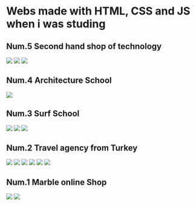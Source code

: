 # Webs made with HTML, CSS and JS when i was studing

## Num.5    Second hand shop of technology

![](https://github.com/DamianPyCoder/Webs_withPureCode/blob/main/screenshots/1.png)
![](https://github.com/DamianPyCoder/Webs_withPureCode/blob/main/screenshots/2.png)
![](https://github.com/DamianPyCoder/Webs_withPureCode/blob/main/screenshots/3.png)



## Num.4    Architecture School
![](https://github.com/DamianPyCoder/Webs_withPureCode/blob/main/screenshots/5.png)



## Num.3    Surf School
![](https://github.com/DamianPyCoder/Webs_withPureCode/blob/main/screenshots/6.png)
![](https://github.com/DamianPyCoder/Webs_withPureCode/blob/main/screenshots/6b.png)
![](https://github.com/DamianPyCoder/Webs_withPureCode/blob/main/screenshots/6c.png)


## Num.2    Travel agency from Turkey
![](https://github.com/DamianPyCoder/Webs_withPureCode/blob/main/screenshots/7.png)
![](https://github.com/DamianPyCoder/Webs_withPureCode/blob/main/screenshots/7b.png)
![](https://github.com/DamianPyCoder/Webs_withPureCode/blob/main/screenshots/7c.png)
![](https://github.com/DamianPyCoder/Webs_withPureCode/blob/main/screenshots/8.png)
![](https://github.com/DamianPyCoder/Webs_withPureCode/blob/main/screenshots/9.png)
![](https://github.com/DamianPyCoder/Webs_withPureCode/blob/main/screenshots/10.png)

## Num.1    Marble online Shop
![](https://github.com/DamianPyCoder/Webs_withPureCode/blob/main/screenshots/11.png)
![](https://github.com/DamianPyCoder/Webs_withPureCode/blob/main/screenshots/12.png)


